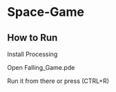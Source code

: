 # Space-Game

## How to Run

Install Processing

Open Falling_Game.pde

Run it from there or press (CTRL+R)
